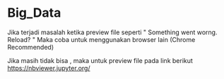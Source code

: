 # Big_Data

Jika terjadi masalah ketika preview file seperti " Something went worng. Reload? " 
Maka coba untuk menggunakan browser lain (Chrome Recommended)



Jika masih tidak bisa , maka untuk preview file pada link berikut
https://nbviewer.jupyter.org/
